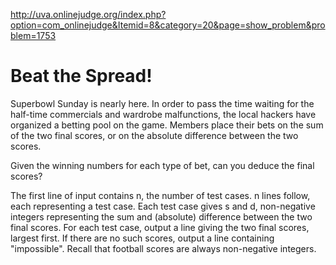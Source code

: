 http://uva.onlinejudge.org/index.php?option=com_onlinejudge&Itemid=8&category=20&page=show_problem&problem=1753

# Beat the Spread!

Superbowl Sunday is nearly here. In order to pass the time waiting
for the half-time commercials and wardrobe malfunctions, the local
hackers have organized a betting pool on the game. Members place their
bets on the sum of the two final scores, or on the absolute difference
between the two scores.

Given the winning numbers for each type of bet, can you deduce the final
scores?

The first line of input contains n, the number of test cases. n lines follow,
each representing a test case. Each test case gives s and d, non-negative
integers representing the sum and (absolute) difference between the two
final scores. For each test case, output a line giving the two final scores, largest first. If there
are no such scores, output a line containing "impossible". Recall that football
scores are always non-negative integers.
